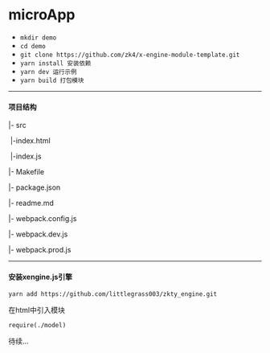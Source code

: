 # microApp

- `mkdir demo` 
- `cd demo`
- `git clone https://github.com/zk4/x-engine-module-template.git  `
- `yarn install 安装依赖` 
- `yarn dev 运行示例`    
- `yarn build 打包模块` 



---



#### 项目结构

|- src

​    |-index.html

​    |-index.js

|- Makefile

|- package.json

|- readme.md

|- webpack.config.js

|- webpack.dev.js

|- webpack.prod.js



---



#### 安装xengine.js引擎

`yarn add https://github.com/littlegrass003/zkty_engine.git`



在html中引入模块

`require(./model)`



待续...





